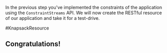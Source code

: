 In the previous step you've implemented the constraints of the application using the `ConstraintStreams` API. We will now create the RESTful resource of our application and take it for a test-drive.

#KnapsackResource

## Congratulations!
